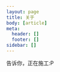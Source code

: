 ```yaml
---
layout: page
title: 关于
body: [article]
meta:
  header: []
  footer: []
sidebar: []
---
```


告诉你，正在施工:P